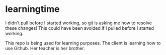 # learningtime

I didn't pull before I started working, so git is asking me how to resolve these changes! This could have been avoided if I pulled before I started working.

This repo is being used for learning purposes. The client is learning how to use Github. Her teacher is her brother.
